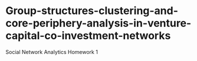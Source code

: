 # Group-structures-clustering-and-core-periphery-analysis-in-venture-capital-co-investment-networks
Social Network Analytics Homework 1
